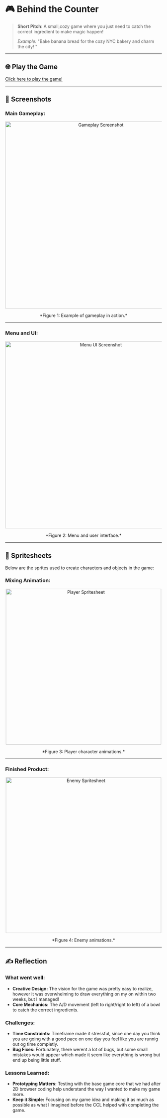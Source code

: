 # 🎮 **Behind the Counter** 

> **Short Pitch**: A small,cozy game where you just need to catch the correct ingredient to make magic happen!
> 
> *Example:* "Bake banana bread for the cozy NYC bakery and charm the city! "

---

## 🌐 **Play the Game**
[Click here to play the game!]([https://your-github-username.github.io/repository-name](https://github.com/jsaruzhan/CCL/blob/main/html/greet.html))

---

## 📸 **Screenshots**

### Main Gameplay:
<div style="text-align: center;">
  <img src="../main/game_area.png" alt="Gameplay Screenshot" width="600">
  <p>*Figure 1: Example of gameplay in action.*</p>
</div>

---

### Menu and UI:
<div style="text-align: center;">
  <img src="../main/front_page.png" alt="Menu UI Screenshot" width="600">
  <p>*Figure 2: Menu and user interface.*</p>
</div>

---

## 🎨 **Spritesheets**
Below are the sprites used to create characters and objects in the game:

### Mixing Animation:
<div style="text-align: center;">
  <img src="../main/mixing_animation.png" alt="Player Spritesheet" width="500">
  <p>*Figure 3: Player character animations.*</p>
</div>

---

### Finished Product:
<div style="text-align: center;">
  <img src="../main/last_animation.png" alt="Enemy Spritesheet" width="500">
  <p>*Figure 4: Enemy animations.*</p>
</div>

---

## ✍️ **Reflection**

### What went well:
- **Creative Design:** The vision for the game was pretty easy to realize, however it was overwhelming to draw everything on my on within two weeks, but I managed!
- **Core Mechanics:** The A/D movement (left to right/right to left) of a bowl to catch the correct ingredients. 

### Challenges:
- **Time Constraints:** Timeframe made it stressful, since one day you think you are going with a good pace on one day you feel like you are runnig out og time completly. 
- **Bug Fixes:** Fortunately, there werent a lot of bugs, but some small mistakes would appear which made it seem like everything is wrong but end up being little stuff.

### Lessons Learned:
- **Prototyping Matters:** Testing with the base game core that we had after 2D browser coding help understand the way I wanted to make my game more.
- **Keep it Simple:** Focusing on my game idea and making it as much as possible as what I imagined before the CCL helped with completing the game.
